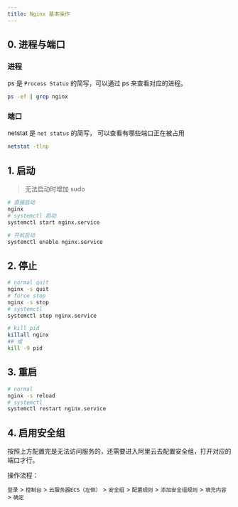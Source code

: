 ```yaml
---
title: Nginx 基本操作
---
```


## 0. 进程与端口

### 进程

ps 是 `Process Status` 的简写，可以通过 ps 来查看对应的进程。

```bash
ps -ef | grep nginx
```

### 端口

netstat 是 `net status` 的简写， 可以查看有哪些端口正在被占用

```bash
netstat -tlnp
```

  


## 1. 启动

> 无法启动时增加 sudo

```bash
# 直接启动
nginx
# systemctl 启动
systemctl start nginx.service

# 开机启动
systemctl enable nginx.service
```

## 2. 停止

```bash
# normal quit
nginx -s quit
# force stop
nginx -s stop
# systemctl
systemctl stop nginx.service

# kill pid
killall nginx
## 或
kill -9 pid
```



## 3. 重启

```bash
# normal
nginx -s reload
# systemctl
systemctl restart nginx.service
```



## 4. 启用安全组

按照上方配置完是无法访问服务的，还需要进入阿里云去配置安全组，打开对应的端口才行。

操作流程：

`登录` > `控制台` > `云服务器ECS（左侧）` > `安全组` > `配置规则` > `添加安全组规则` > `填充内容` > `确定`